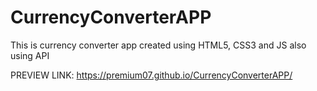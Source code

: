 # CurrencyConverterAPP
This is currency converter app created using HTML5, CSS3 and JS also using API

PREVIEW LINK: https://premium07.github.io/CurrencyConverterAPP/
